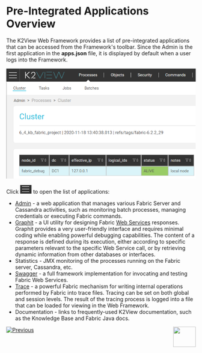 # Pre-Integrated Applications Overview

The K2View Web Framework provides a list of pre-integrated applications that can be accessed from the Framework's toolbar. Since the Admin is the first application in the **apps.json** file, it is displayed by default when a user logs into the Framework. 

<img src="images/30_02_toolbar.PNG" alt="image" style="zoom:80%;" />

Click <img src="images/30_02_icon.PNG" alt="image" style="zoom:67%;" /> to open the list of applications:

- [Admin](03_web_admin_application.md) - a web application that manages various Fabric Server and Cassandra activities, such as monitoring batch processes, managing credentials or executing Fabric commands.
- [Graphit](/articles/15_web_services_and_graphit/17_Graphit/01_graphit_overview.md) - a UI utility for designing Fabric [Web Services](/articles/15_web_services_and_graphit/01_web_services_overview.md) responses. Graphit provides a very user-friendly interface and requires minimal coding while enabling powerful debugging capabilities. The content of a response is defined during its execution, either according to specific parameters relevant to the specific Web Service call, or by retrieving dynamic information from other databases or interfaces.
- Statistics - JMX monitoring of the processes running on the Fabric server, Cassandra, etc.
- [Swagger](/articles/15_web_services_and_graphit/09_swagger.md) - a full framework implementation for invocating and testing Fabric Web Services.
- [Trace](/articles/29_tracing/05_trace_view.md) - a powerful Fabric mechanism for writing internal operations performed by Fabric into trace files. Tracing can be set on both global and session levels. The result of the tracing process is logged into a file that can be loaded for viewing in the Web Framework.
- Documentation - links to frequently-used K2View documentation, such as the Knowledge Base and Fabric Java docs.
<!-- - 6.4 Data Catalog - TBD-->
<!-- - 6.4 Data Editor - TBD-->



[![Previous](/articles/images/Previous.png)](01_web_framework_overview.md)[<img align="right" width="60" height="54" src="/articles/images/Next.png">](03_web_admin_application.md) 

